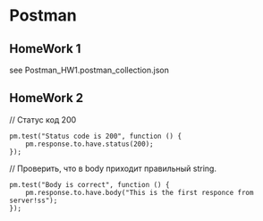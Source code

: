 # Postman
## HomeWork 1
see Postman_HW1.postman_collection.json
## HomeWork 2
// Статус код 200
```
pm.test("Status code is 200", function () {
    pm.response.to.have.status(200);
});
```
// Проверить, что в body приходит правильный string.
```
pm.test("Body is correct", function () {
    pm.response.to.have.body("This is the first responce from server!ss");
});
```